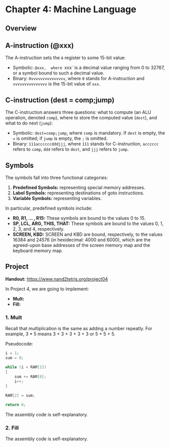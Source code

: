 # Chapter 4: Machine Language

## Overview



## A-instruction (@xxx)

The A-instruction sets the `A` register to some 15-bit value:

- Symbolic: `@xxx,  where `xxx` is a decimal value ranging from 0 to 32767, or a symbol bound to such a decimal value.
- Binary: `0vvvvvvvvvvvvvvv`, where `0` stands for A-instruction and `vvvvvvvvvvvvvvv` is the 15-bit value of `xxx`.

## C-instruction (dest = comp;jump)

The C-instruction answers three questions: what to compute (an ALU operation, denoted `comp`), where to store the computed value (`dest`), and what to do next (`jump`):

- Symbolic: `dest=comp;jump`,  where `comp` is mandatory. If `dest` is empty, the `=` is omitted; if `jump` is empty, the `;` is omitted.
- Binary: `111accccccdddjjj`, where `111` stands for C-instruction, `acccccc` refers to `comp`, `ddd` refers to `dest`, and `jjj` refers to `jump`. 

## Symbols

The symbols fall into three functional categories:

1. **Predefined Symbols:** representing special memory addresses.
2. **Label Symbols:** representing destinations of goto instructions.
3. **Variable Symbols:** representing variables.

In particular, predefined symbols include:

- **R0, R1, ... , R15:** These symbols are bound to the values 0 to 15.
- **SP, LCL, ARG, THIS, THAT:** These symbols are bound to the values 0, 1, 2, 3, and 4, respectively.
- **SCREEN, KBD:** SCREEN and KBD are bound, respectively, to the values 16384 and 24576 (in hexidecimal: 4000 and 6000), which are the agreed-upon base addresses of the screen memory map and the keyboard memory map.

## Project

**Handout:** https://www.nand2tetris.org/project04

In Project 4, we are going to implement:

- **Mult:**
- **Fill:**

### 1. Mult

Recall that multiplication is the same as adding a number repeatly. For example, 3 * 5 means 3 + 3 + 3 + 3 + 3 or 5 + 5 + 5.

Pseudocode:

```c
i = 1;
sum = 0;

while (i < RAM[1])
{
    sum += RAM[0];
    i++;
}
 
RAM[2] = sum;

return 0;
```

The assembly code is self-explanatory.

### 2. Fill

The assembly code is self-explanatory.